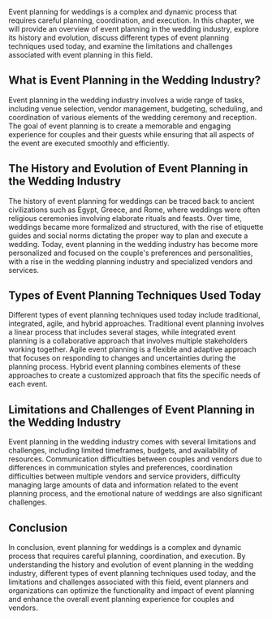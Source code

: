 

Event planning for weddings is a complex and dynamic process that requires careful planning, coordination, and execution. In this chapter, we will provide an overview of event planning in the wedding industry, explore its history and evolution, discuss different types of event planning techniques used today, and examine the limitations and challenges associated with event planning in this field.

What is Event Planning in the Wedding Industry?
-----------------------------------------------

Event planning in the wedding industry involves a wide range of tasks, including venue selection, vendor management, budgeting, scheduling, and coordination of various elements of the wedding ceremony and reception. The goal of event planning is to create a memorable and engaging experience for couples and their guests while ensuring that all aspects of the event are executed smoothly and efficiently.

The History and Evolution of Event Planning in the Wedding Industry
-------------------------------------------------------------------

The history of event planning for weddings can be traced back to ancient civilizations such as Egypt, Greece, and Rome, where weddings were often religious ceremonies involving elaborate rituals and feasts. Over time, weddings became more formalized and structured, with the rise of etiquette guides and social norms dictating the proper way to plan and execute a wedding. Today, event planning in the wedding industry has become more personalized and focused on the couple's preferences and personalities, with a rise in the wedding planning industry and specialized vendors and services.

Types of Event Planning Techniques Used Today
---------------------------------------------

Different types of event planning techniques used today include traditional, integrated, agile, and hybrid approaches. Traditional event planning involves a linear process that includes several stages, while integrated event planning is a collaborative approach that involves multiple stakeholders working together. Agile event planning is a flexible and adaptive approach that focuses on responding to changes and uncertainties during the planning process. Hybrid event planning combines elements of these approaches to create a customized approach that fits the specific needs of each event.

Limitations and Challenges of Event Planning in the Wedding Industry
--------------------------------------------------------------------

Event planning in the wedding industry comes with several limitations and challenges, including limited timeframes, budgets, and availability of resources. Communication difficulties between couples and vendors due to differences in communication styles and preferences, coordination difficulties between multiple vendors and service providers, difficulty managing large amounts of data and information related to the event planning process, and the emotional nature of weddings are also significant challenges.

Conclusion
----------

In conclusion, event planning for weddings is a complex and dynamic process that requires careful planning, coordination, and execution. By understanding the history and evolution of event planning in the wedding industry, different types of event planning techniques used today, and the limitations and challenges associated with this field, event planners and organizations can optimize the functionality and impact of event planning and enhance the overall event planning experience for couples and vendors.
